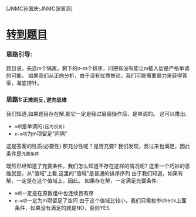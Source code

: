 [JNMC孙国庆;JNMC张富涵]
# [转到题目](https://ac.nowcoder.com/acm/contest/99458/E)

### 思路引导:

题目说，先选m个隔离，剩下的n-m个排序，问把有没有能让m插入后是严格单调的可能。
如果我们从正向分析，由于没有优质推论，我们可能需要暴力来获得答案，海底捞针。
### 思路1:`正难则反,逆向思维`
我们知道,如果题目存在解,那它一定是经过层层操作后，是单调的。
这可以推出:
- `m项`是单调的`(因为没变)`
- `n-m项`为m项留足"间隔"

这是答案的性质(必要性)
那充分性呢？是否充要?
我们发现，反过来也满足，因此条件是`充要条件`

既然已经知道了充要条件，我们怎么知道不存在这样的情况呢?
这里一个巧妙的思维就是，从"值域"上看,这里的"值域"是普通的排序序列
由于我们知道，如果有解，一定是在这个值域上，因此。
如果存在解，一定满足充要条件:
- `m项`一定是在原数组中也连续且有序
- `n-m项`一定为m项留足了空间
由于这个值域比较小，我们只需枚举check上面条件，如果没有满足的就是NO，否则YES